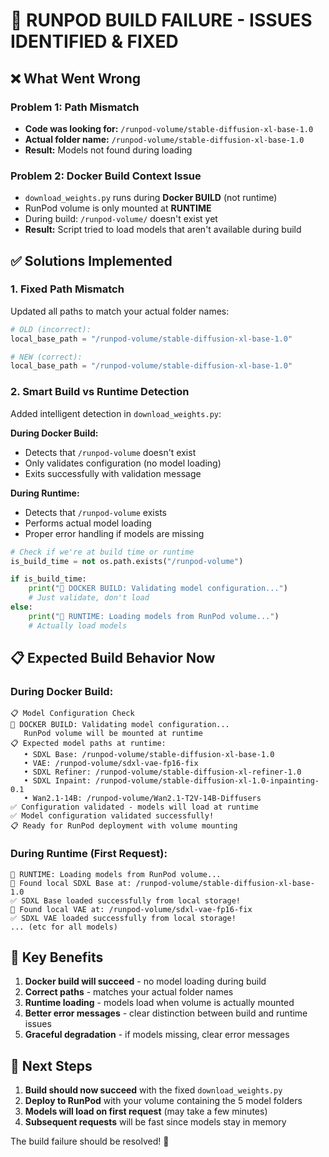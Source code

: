 # 🚨 RUNPOD BUILD FAILURE - ISSUES IDENTIFIED & FIXED

## ❌ **What Went Wrong**

### **Problem 1: Path Mismatch**
- **Code was looking for:** `/runpod-volume/stable-diffusion-xl-base-1.0`
- **Actual folder name:** `/runpod-volume/stable-diffusion-xl-base-1.0`
- **Result:** Models not found during loading

### **Problem 2: Docker Build Context Issue**
- `download_weights.py` runs during **Docker BUILD** (not runtime)
- RunPod volume is only mounted at **RUNTIME**
- During build: `/runpod-volume/` doesn't exist yet
- **Result:** Script tried to load models that aren't available during build

## ✅ **Solutions Implemented**

### **1. Fixed Path Mismatch**
Updated all paths to match your actual folder names:
```python
# OLD (incorrect):
local_base_path = "/runpod-volume/stable-diffusion-xl-base-1.0"

# NEW (correct):
local_base_path = "/runpod-volume/stable-diffusion-xl-base-1.0"
```

### **2. Smart Build vs Runtime Detection**
Added intelligent detection in `download_weights.py`:

**During Docker Build:**
- Detects that `/runpod-volume` doesn't exist
- Only validates configuration (no model loading)
- Exits successfully with validation message

**During Runtime:**
- Detects that `/runpod-volume` exists
- Performs actual model loading
- Proper error handling if models are missing

```python
# Check if we're at build time or runtime
is_build_time = not os.path.exists("/runpod-volume")

if is_build_time:
    print("🔧 DOCKER BUILD: Validating model configuration...")
    # Just validate, don't load
else:
    print("🚀 RUNTIME: Loading models from RunPod volume...")
    # Actually load models
```

## 📋 **Expected Build Behavior Now**

### **During Docker Build:**
```
📋 Model Configuration Check
🔧 DOCKER BUILD: Validating model configuration...
   RunPod volume will be mounted at runtime
📋 Expected model paths at runtime:
   • SDXL Base: /runpod-volume/stable-diffusion-xl-base-1.0
   • VAE: /runpod-volume/sdxl-vae-fp16-fix
   • SDXL Refiner: /runpod-volume/stable-diffusion-xl-refiner-1.0
   • SDXL Inpaint: /runpod-volume/stable-diffusion-xl-1.0-inpainting-0.1
   • Wan2.1-14B: /runpod-volume/Wan2.1-T2V-14B-Diffusers
✅ Configuration validated - models will load at runtime
✅ Model configuration validated successfully!
📋 Ready for RunPod deployment with volume mounting
```

### **During Runtime (First Request):**
```
🚀 RUNTIME: Loading models from RunPod volume...
📁 Found local SDXL Base at: /runpod-volume/stable-diffusion-xl-base-1.0
✅ SDXL Base loaded successfully from local storage!
📁 Found local VAE at: /runpod-volume/sdxl-vae-fp16-fix
✅ SDXL VAE loaded successfully from local storage!
... (etc for all models)
```

## 🎯 **Key Benefits**

1. **Docker build will succeed** - no model loading during build
2. **Correct paths** - matches your actual folder names
3. **Runtime loading** - models load when volume is actually mounted
4. **Better error messages** - clear distinction between build and runtime issues
5. **Graceful degradation** - if models missing, clear error messages

## 🚀 **Next Steps**

1. **Build should now succeed** with the fixed `download_weights.py`
2. **Deploy to RunPod** with your volume containing the 5 model folders
3. **Models will load on first request** (may take a few minutes)
4. **Subsequent requests** will be fast since models stay in memory

The build failure should be resolved! 🎉
